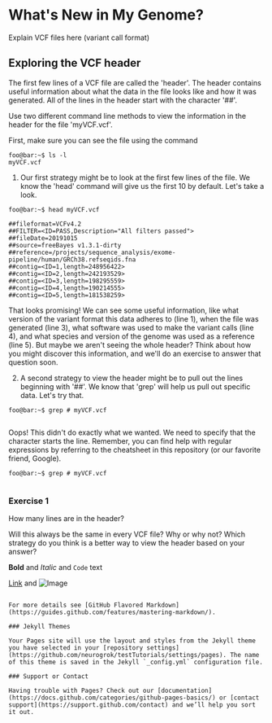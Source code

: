 # What's New in My Genome? 

Explain VCF files here (variant call format) 

## Exploring the VCF header 

The first few lines of a VCF file are called the 'header'. The header contains useful information about what the data in the file looks like and how it was generated. All of the lines in the header start with the character '##'. 

Use two different command line methods to view the information in the header for the file 'myVCF.vcf'. 

First, make sure you can see the file using the command 
```console
foo@bar:~$ ls -l 
myVCF.vcf 
```

1. Our first strategy might be to look at the first few lines of the file. We know the 'head' command will give us the first 10 by default. Let's take a look. 

```console
foo@bar:~$ head myVCF.vcf

##fileformat=VCFv4.2
##FILTER=<ID=PASS,Description="All filters passed">
##fileDate=20191015
##source=freeBayes v1.3.1-dirty
##reference=/projects/sequence_analysis/exome-pipeline/human/GRCh38.refseqids.fna
##contig=<ID=1,length=248956422>
##contig=<ID=2,length=242193529>
##contig=<ID=3,length=198295559>
##contig=<ID=4,length=190214555>
##contig=<ID=5,length=181538259>
```

That looks promising! We can see some useful information, like what version of the variant format this data adheres to (line 1), when the file was generated (line 3), what software was used to make the variant calls (line 4), and what species and version of the genome was used as a reference (line 5). But maybe we aren't seeing the whole header? Think about how you might discover this information, and we'll do an exercise to answer that question soon. 

2. A second strategy to view the header might be to pull out the lines beginning with '##'. We know that 'grep' will help us pull out specific data. Let's try that. 

```console
foo@bar:~$ grep # myVCF.vcf


```
Oops! This didn't do exactly what we wanted. We need to specify that the character starts the line. Remember, you can find help with regular expressions by referring to the cheatsheet in this repository (or our favorite friend, Google). 

```console
foo@bar:~$ grep # myVCF.vcf


```

### Exercise 1

How many lines are in the header? 

Will this always be the same in every VCF file? Why or why not? Which strategy do you think is a better way to view the header based on your answer? 



**Bold** and _Italic_ and `Code` text

[Link](url) and ![Image](src)
```

For more details see [GitHub Flavored Markdown](https://guides.github.com/features/mastering-markdown/).

### Jekyll Themes

Your Pages site will use the layout and styles from the Jekyll theme you have selected in your [repository settings](https://github.com/neurogrok/testTutorials/settings/pages). The name of this theme is saved in the Jekyll `_config.yml` configuration file.

### Support or Contact

Having trouble with Pages? Check out our [documentation](https://docs.github.com/categories/github-pages-basics/) or [contact support](https://support.github.com/contact) and we’ll help you sort it out.
